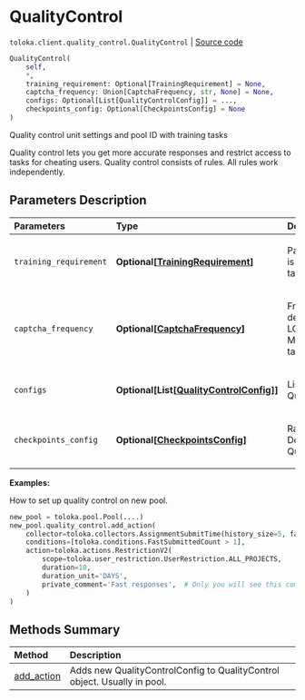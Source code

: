 # QualityControl
`toloka.client.quality_control.QualityControl` | [Source code](https://github.com/Toloka/toloka-kit/blob/v1.1.0.post1/src/client/quality_control.py#L13)

```python
QualityControl(
    self,
    *,
    training_requirement: Optional[TrainingRequirement] = None,
    captcha_frequency: Union[CaptchaFrequency, str, None] = None,
    configs: Optional[List[QualityControlConfig]] = ...,
    checkpoints_config: Optional[CheckpointsConfig] = None
)
```

Quality control unit settings and pool ID with training tasks


Quality control lets you get more accurate responses and restrict access to tasks for cheating users.
Quality control consists of rules. All rules work independently.

## Parameters Description

| Parameters | Type | Description |
| :----------| :----| :-----------|
`training_requirement`|**Optional\[[TrainingRequirement](toloka.client.quality_control.QualityControl.TrainingRequirement.md)\]**|<p>Parameters of the training pool that is linked to the pool with the main tasks.</p>
`captcha_frequency`|**Optional\[[CaptchaFrequency](toloka.client.quality_control.QualityControl.CaptchaFrequency.md)\]**|<p>Frequency of captcha display (By default, captcha is not shown): LOW - show every 20 tasks. MEDIUM, HIGH - show every 10 tasks.</p>
`configs`|**Optional\[List\[[QualityControlConfig](toloka.client.quality_control.QualityControl.QualityControlConfig.md)\]\]**|<p>List of quality control units. See QualityControl.QualityControlConfig</p>
`checkpoints_config`|**Optional\[[CheckpointsConfig](toloka.client.quality_control.QualityControl.CheckpointsConfig.md)\]**|<p>Random check majority opinion. Detailed description in QualityControl.CheckpointsConfig.</p>

**Examples:**

How to set up quality control on new pool.

```python
new_pool = toloka.pool.Pool(....)
new_pool.quality_control.add_action(
    collector=toloka.collectors.AssignmentSubmitTime(history_size=5, fast_submit_threshold_seconds=20),
    conditions=[toloka.conditions.FastSubmittedCount > 1],
    action=toloka.actions.RestrictionV2(
        scope=toloka.user_restriction.UserRestriction.ALL_PROJECTS,
        duration=10,
        duration_unit='DAYS',
        private_comment='Fast responses',  # Only you will see this comment
    )
)
```
## Methods Summary

| Method | Description |
| :------| :-----------|
[add_action](toloka.client.quality_control.QualityControl.add_action.md)| Adds new QualityControlConfig to QualityControl object. Usually in pool.
